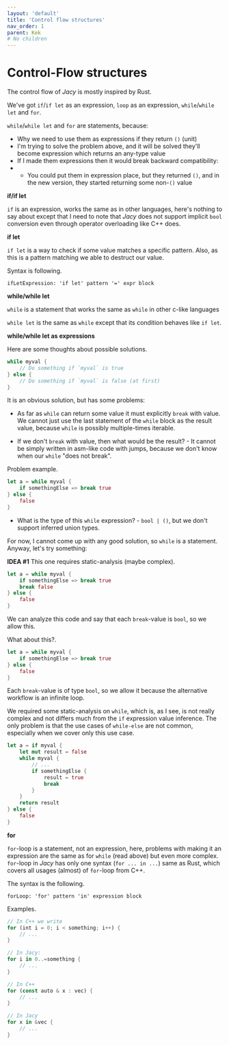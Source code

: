 ```yaml
---
layout: 'default'
title: 'Control flow structures'
nav_order: 1
parent: Kek
# No children
---
```


# Control-Flow structures


The control flow of _Jacy_ is mostly inspired by Rust.

We've got `if`/`if let` as an expression, `loop` as an expression, `while`/`while let` and `for`.

`while`/`while let` and `for` are statements, because:

* Why we need to use them as expressions if they return `()` (unit)
* I'm trying to solve the problem above, and it will be solved they'll become expression which returns an any-type value
* If I made them expressions then it would break backward compatibility:
* * You could put them in expression place, but they returned `()`, and in the new version, they started returning some
    non-`()` value

**if/if let**

`if` is an expression, works the same as in other languages, here's nothing to say about except that I need to note that
_Jacy_ does not support implicit `bool` conversion even through operator overloading like C++ does.

**if let**

`if let` is a way to check if some value matches a specific pattern. Also, as this is a pattern matching we able to
destruct our value.

Syntax is following.

```antlr4
ifLetExpression: 'if let' pattern '=' expr block
```

**while/while let**

`while` is a statement that works the same as `while` in other c-like languages

`while let` is the same as `while` except that its condition behaves like `if let`.

**while/while let as expressions**

Here are some thoughts about possible solutions.

```rust
while myval {
    // Do something if `myval` is true
} else {
    // Do something if `myval` is false (at first)
}
```

It is an obvious solution, but has some problems:

* As far as `while` can return some value it must explicitly `break` with value. We cannot just use the last statement
  of the `while` block as the result value, because `while` is possibly multiple-times iterable.

* If we don't `break` with value, then what would be the result? - It cannot be simply written in asm-like code with
  jumps, because we don't know when our `while` "does not break".

Problem example.

```rust
let a = while myval {
    if somethingElse => break true
} else {
    false
}
```

* What is the type of this `while` expression? - `bool | ()`, but we don't support inferred union types.

For now, I cannot come up with any good solution, so `while` is a statement. Anyway, let's try something:

**IDEA \#1** This one requires static-analysis (maybe complex).

```rust
let a = while myval {
    if somethingElse => break true
    break false
} else {
    false
}
```

We can analyze this code and say that each `break`-value is `bool`, so we allow this.

What about this?.

```rust
let a = while myval {
    if somethingElse => break true
} else {
    false
}
```

Each `break`-value is of type `bool`, so we allow it because the alternative workflow is an infinite loop.

We required some static-analysis on `while`, which is, as I see, is not really complex and not differs much from the
`if` expression value inference. The only problem is that the use cases of `while-else` are not common, especially when
we cover only this use case.

```rust
let a = if myval {
    let mut result = false
    while myval {
        // ...
        if somethingElse {
            result = true
            break
        }
    }
    return result
} else {
    false
}
```

**for**

`for`-loop is a statement, not an expression, here, problems with making it an expression are the same as for `while`
(read above) but even more complex. `for`-loop in _Jacy_ has only one syntax (`for ... in ...`) same as Rust, which
covers all usages (almost) of `for`-loop from C++.

The syntax is the following.

```antlr4
forLoop: 'for' pattern 'in' expression block
```

Examples.

```rust
// In C++ we write
for (int i = 0; i < something; i++) {
    // ...
}

// In Jacy:
for i in 0..=something {
    // ...
}

// In C++
for (const auto & x : vec) {
    // ...
}

// In Jacy
for x in &vec {
    // ...
}
```
